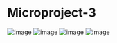 # Microproject-3
![image](https://github.com/Shrutiii1906/Microproject-3/assets/143792413/16f18a75-490b-4507-a6e2-66b018166aee)
![image](https://github.com/Shrutiii1906/Microproject-3/assets/143792413/e9e1e610-d726-4aff-b90e-c208e22a55fc)
![image](https://github.com/Shrutiii1906/Microproject-3/assets/143792413/ded3fccd-6fcd-43dc-9efc-d736ae43b4bd)
![image](https://github.com/Shrutiii1906/Microproject-3/assets/143792413/51fb094a-01bc-4926-bde8-9fa09152ac9e)
